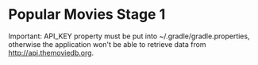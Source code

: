 # Popular Movies Stage 1
 
Important: API_KEY property must be put into ~/.gradle/gradle.properties, otherwise the application won't be able to retrieve data from http://api.themoviedb.org.

</br></br>

